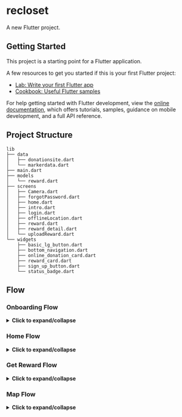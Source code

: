 # recloset

A new Flutter project.

## Getting Started

This project is a starting point for a Flutter application.

A few resources to get you started if this is your first Flutter project:

- [Lab: Write your first Flutter app](https://docs.flutter.dev/get-started/codelab)
- [Cookbook: Useful Flutter samples](https://docs.flutter.dev/cookbook)

For help getting started with Flutter development, view the
[online documentation](https://docs.flutter.dev/), which offers tutorials,
samples, guidance on mobile development, and a full API reference.

## Project Structure

```
lib
├── data
│   ├── donationsite.dart
│   └── markerdata.dart
├── main.dart
├── models
│   └── reward.dart
├── screens
│   ├── Camera.dart
│   ├── forgotPassword.dart
│   ├── home.dart
│   ├── intro.dart
│   ├── login.dart
│   ├── offlineLocation.dart
│   ├── reward.dart
│   ├── reward_detail.dart
│   └── uploadReward.dart
└── widgets
    ├── basic_lg_button.dart
    ├── bottom_navigation.dart
    ├── online_donation_card.dart
    ├── reward_card.dart
    ├── sign_up_button.dart
    └── status_badge.dart
```
## Flow

### Onboarding Flow
<details>
  <summary><strong>Click to expand/collapse</strong></summary>
  
| Step     | Description                                                             | Image |
|----------|-------------------------------------------------------------------------|--------|
| **Intro** | A brief introduction to the app’s main features.                        | <img src="https://i.imgur.com/deGbBGU.png" height="200"> |
| **Login** | Allows existing users to log in by entering their account information. | <img src="https://i.imgur.com/De1Zep5.png" height="200"> |

</details>

### Home Flow
<details>
  <summary><strong>Click to expand/collapse</strong></summary>
  
| Step                   | Description                                                                 | Image |
|------------------------|-----------------------------------------------------------------------------|--------|
| **Home**               | The main screen where users can access the app’s key features.              | <img src="https://i.imgur.com/f6Vj54B.png" height="200"> |
| **Online Donation Site** | A screen where users can visit an external donation site or view related info. | <img src="https://i.imgur.com/gBF9w7D.mp4" height="200"> |

</details>

### Get Reward Flow
<details>
  <summary><strong>Click to expand/collapse</strong></summary>
  
| Step                  | Description                                                                 | Image |
|-----------------------|-----------------------------------------------------------------------------|--------|
| **Reward List**        | Displays a list of rewards available to the user.                          | <img src="https://i.imgur.com/IdAFtPx.png" height="200"> |
| **Add Donation Receipt** | Allows users to upload a donation receipt to claim a reward.              | <img src="https://i.imgur.com/ilrOR6g.png" height="200"><img src="https://i.imgur.com/SyO8KLt.png" height="200"><img src="https://i.imgur.com/4IfR0YR.png" height="200"> |

</details>

### Map Flow
<details>
  <summary><strong>Click to expand/collapse</strong></summary>
  
| Step                  | Description                                                                    | Image |
|-----------------------|--------------------------------------------------------------------------------|--------|
| **Init View**          | The initial view showing the basic map screen.                                 | <img src="https://i.imgur.com/78Kb6wX.png" height="200"> |
| **Filtering Map Label** | Allows users to filter map labels to view specific types of information.       | <img src="https://i.imgur.com/77WIAHi.png" height="200"><img src="https://i.imgur.com/mOn0pmk.png" height="200"><img src="https://i.imgur.com/1P1VvnL.png" height="200"><img src="https://i.imgur.com/FgVT7GW.png" height="200"><img src="https://i.imgur.com/zkrYFbe.png" height="200"> |

</details>

